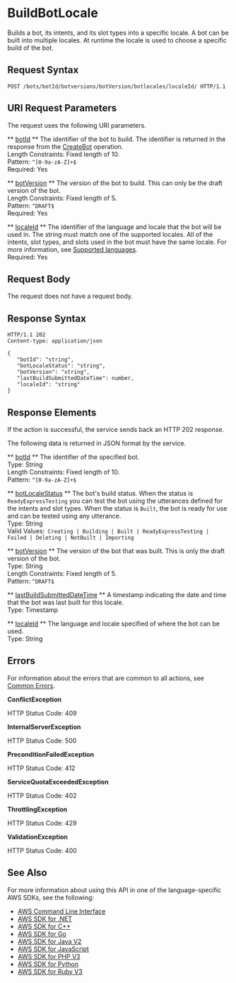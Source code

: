 # BuildBotLocale<a name="API_BuildBotLocale"></a>

Builds a bot, its intents, and its slot types into a specific locale\. A bot can be built into multiple locales\. At runtime the locale is used to choose a specific build of the bot\.

## Request Syntax<a name="API_BuildBotLocale_RequestSyntax"></a>

```
POST /bots/botId/botversions/botVersion/botlocales/localeId/ HTTP/1.1
```

## URI Request Parameters<a name="API_BuildBotLocale_RequestParameters"></a>

The request uses the following URI parameters\.

 ** [botId](#API_BuildBotLocale_RequestSyntax) **   <a name="lexv2-BuildBotLocale-request-botId"></a>
The identifier of the bot to build\. The identifier is returned in the response from the [CreateBot](API_CreateBot.md) operation\.  
Length Constraints: Fixed length of 10\.  
Pattern: `^[0-9a-zA-Z]+$`   
Required: Yes

 ** [botVersion](#API_BuildBotLocale_RequestSyntax) **   <a name="lexv2-BuildBotLocale-request-botVersion"></a>
The version of the bot to build\. This can only be the draft version of the bot\.  
Length Constraints: Fixed length of 5\.  
Pattern: `^DRAFT$`   
Required: Yes

 ** [localeId](#API_BuildBotLocale_RequestSyntax) **   <a name="lexv2-BuildBotLocale-request-localeId"></a>
The identifier of the language and locale that the bot will be used in\. The string must match one of the supported locales\. All of the intents, slot types, and slots used in the bot must have the same locale\. For more information, see [Supported languages](https://docs.aws.amazon.com/lexv2/latest/dg/how-languages.html)\.  
Required: Yes

## Request Body<a name="API_BuildBotLocale_RequestBody"></a>

The request does not have a request body\.

## Response Syntax<a name="API_BuildBotLocale_ResponseSyntax"></a>

```
HTTP/1.1 202
Content-type: application/json

{
   "botId": "string",
   "botLocaleStatus": "string",
   "botVersion": "string",
   "lastBuildSubmittedDateTime": number,
   "localeId": "string"
}
```

## Response Elements<a name="API_BuildBotLocale_ResponseElements"></a>

If the action is successful, the service sends back an HTTP 202 response\.

The following data is returned in JSON format by the service\.

 ** [botId](#API_BuildBotLocale_ResponseSyntax) **   <a name="lexv2-BuildBotLocale-response-botId"></a>
The identifier of the specified bot\.  
Type: String  
Length Constraints: Fixed length of 10\.  
Pattern: `^[0-9a-zA-Z]+$` 

 ** [botLocaleStatus](#API_BuildBotLocale_ResponseSyntax) **   <a name="lexv2-BuildBotLocale-response-botLocaleStatus"></a>
The bot's build status\. When the status is `ReadyExpressTesting` you can test the bot using the utterances defined for the intents and slot types\. When the status is `Built`, the bot is ready for use and can be tested using any utterance\.  
Type: String  
Valid Values:` Creating | Building | Built | ReadyExpressTesting | Failed | Deleting | NotBuilt | Importing` 

 ** [botVersion](#API_BuildBotLocale_ResponseSyntax) **   <a name="lexv2-BuildBotLocale-response-botVersion"></a>
The version of the bot that was built\. This is only the draft version of the bot\.  
Type: String  
Length Constraints: Fixed length of 5\.  
Pattern: `^DRAFT$` 

 ** [lastBuildSubmittedDateTime](#API_BuildBotLocale_ResponseSyntax) **   <a name="lexv2-BuildBotLocale-response-lastBuildSubmittedDateTime"></a>
A timestamp indicating the date and time that the bot was last built for this locale\.  
Type: Timestamp

 ** [localeId](#API_BuildBotLocale_ResponseSyntax) **   <a name="lexv2-BuildBotLocale-response-localeId"></a>
The language and locale specified of where the bot can be used\.  
Type: String

## Errors<a name="API_BuildBotLocale_Errors"></a>

For information about the errors that are common to all actions, see [Common Errors](CommonErrors.md)\.

 **ConflictException**   
  
HTTP Status Code: 409

 **InternalServerException**   
  
HTTP Status Code: 500

 **PreconditionFailedException**   
  
HTTP Status Code: 412

 **ServiceQuotaExceededException**   
  
HTTP Status Code: 402

 **ThrottlingException**   
  
HTTP Status Code: 429

 **ValidationException**   
  
HTTP Status Code: 400

## See Also<a name="API_BuildBotLocale_SeeAlso"></a>

For more information about using this API in one of the language\-specific AWS SDKs, see the following:
+  [ AWS Command Line Interface](https://docs.aws.amazon.com/goto/aws-cli/models.lex.v2-2020-08-07/BuildBotLocale) 
+  [ AWS SDK for \.NET](https://docs.aws.amazon.com/goto/DotNetSDKV3/models.lex.v2-2020-08-07/BuildBotLocale) 
+  [ AWS SDK for C\+\+](https://docs.aws.amazon.com/goto/SdkForCpp/models.lex.v2-2020-08-07/BuildBotLocale) 
+  [ AWS SDK for Go](https://docs.aws.amazon.com/goto/SdkForGoV1/models.lex.v2-2020-08-07/BuildBotLocale) 
+  [ AWS SDK for Java V2](https://docs.aws.amazon.com/goto/SdkForJavaV2/models.lex.v2-2020-08-07/BuildBotLocale) 
+  [ AWS SDK for JavaScript](https://docs.aws.amazon.com/goto/AWSJavaScriptSDK/models.lex.v2-2020-08-07/BuildBotLocale) 
+  [ AWS SDK for PHP V3](https://docs.aws.amazon.com/goto/SdkForPHPV3/models.lex.v2-2020-08-07/BuildBotLocale) 
+  [ AWS SDK for Python](https://docs.aws.amazon.com/goto/boto3/models.lex.v2-2020-08-07/BuildBotLocale) 
+  [ AWS SDK for Ruby V3](https://docs.aws.amazon.com/goto/SdkForRubyV3/models.lex.v2-2020-08-07/BuildBotLocale) 